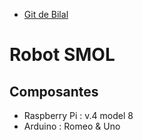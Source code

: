 * [Git de Bilal](https://github.com/bilal684/INF8405)

# Robot SMOL

## Composantes
* Raspberry Pi : v.4 model 8
* Arduino : Romeo & Uno
